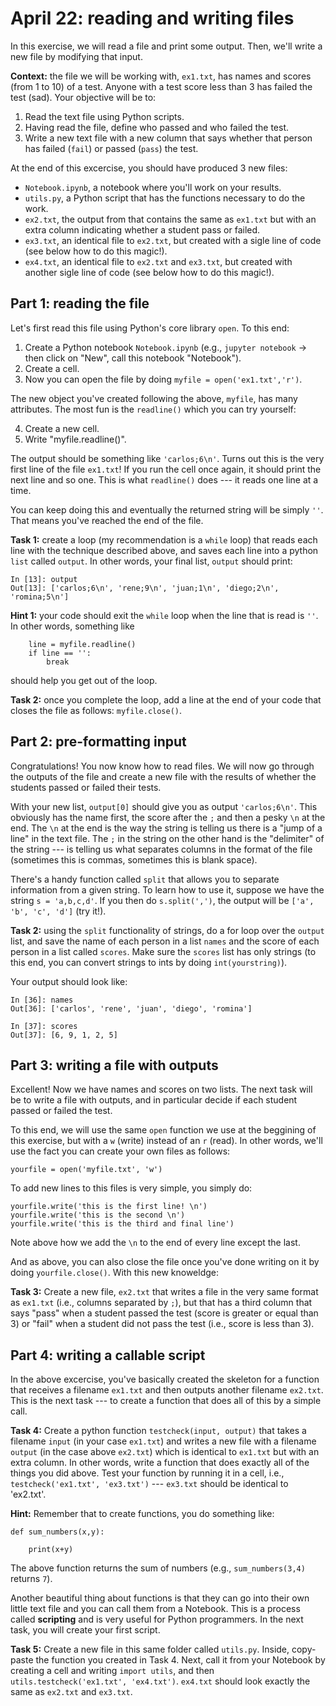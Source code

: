 # April 22: reading and writing files

In this exercise, we will read a file and print some output. Then, we'll write a new file by modifying that input. 

**Context:** the file we will be working with, `ex1.txt`, has names and scores (from 1 to 10) of a test. Anyone with a test score less than 3 has failed the test (sad). Your objective will be to:

1. Read the text file using Python scripts.
2. Having read the file, define who passed and who failed the test.
3. Write a new text file with a new column that says whether that person has failed (`fail`) or passed (`pass`) the test.

At the end of this excercise, you should have produced 3 new files:

- `Notebook.ipynb`, a notebook where you'll work on your results.
- `utils.py`, a Python script that has the functions necessary to do the work.
- `ex2.txt`, the output from that contains the same as `ex1.txt` but with an extra column indicating whether a student pass or failed.
- `ex3.txt`, an identical file to `ex2.txt`, but created with a sigle line of code (see below how to do this magic!).
- `ex4.txt`, an identical file to `ex2.txt` and `ex3.txt`, but created with another sigle line of code (see below how to do this magic!).

## Part 1: reading the file

Let's first read this file using Python's core library `open`. To this end:

1. Create a Python notebook `Notebook.ipynb` (e.g., `jupyter notebook` -> then click on "New", call this notebook "Notebook").
2. Create a cell.
3. Now you can open the file by doing `myfile = open('ex1.txt','r')`.

The new object you've created following the above, `myfile`, has many attributes. The most fun is the `readline()` which you can try yourself:

4. Create a new cell.
5. Write "myfile.readline()".

The output should be something like `'carlos;6\n'`. Turns out this is the very first line of the file `ex1.txt`! If you run the cell once again, it should print the next line and so one. This is what `readline()` does --- it reads one line at a time.

You can keep doing this and eventually the returned string will be simply `''`. That means you've reached the end of the file.


**Task 1:** create a loop (my recommendation is a `while` loop) that reads each line with the technique described above, and saves each line into a python `list` called `output`. In other words, your final list, `output` should print:

```
In [13]: output
Out[13]: ['carlos;6\n', 'rene;9\n', 'juan;1\n', 'diego;2\n', 'romina;5\n']
```

**Hint 1:** your code should exit the `while` loop when the line that is read is `''`. In other words, something like

```
    line = myfile.readline()
    if line == '':
        break
```
should help you get out of the loop.

**Task 2:** once you complete the loop, add a line at the end of your code that closes the file as follows: `myfile.close()`.

## Part 2: pre-formatting input

Congratulations! You now know how to read files. We will now go through the outputs of the file and create a new file with the results of whether the students passed or failed their tests.

With your new list, `output[0]` should give you as output `'carlos;6\n'`. This obviously has the name first, the score after the `;` and then a pesky `\n` at the end. The `\n` at the end is the way the string is telling us there is a "jump of a line" in the text file. The `;` in the string on the other hand is the "delimiter" of the string --- is telling us what separates columns in the format of the file (sometimes this is commas, sometimes this is blank space).

There's a handy function called `split` that allows you to separate information from a given string. To learn how to use it, suppose we have the string `s = 'a,b,c,d'`. If you then do `s.split(',')`, the output will be `['a', 'b', 'c', 'd']` (try it!).

**Task 2:** using the `split` functionality of strings, do a for loop over the `output` list, and save the name of each person in a list `names` and the score of each person in a list called `scores`. Make sure the `scores` list has only strings (to this end, you can convert strings to ints by doing `int(yourstring)`).

Your output should look like:

```
In [36]: names
Out[36]: ['carlos', 'rene', 'juan', 'diego', 'romina']

In [37]: scores
Out[37]: [6, 9, 1, 2, 5]
```

## Part 3: writing a file with outputs

Excellent! Now we have names and scores on two lists. The next task will be to write a file with outputs, and in particular decide if each student passed or failed the test. 

To this end, we will use the same `open` function we use at the beggining of this exercise, but with a `w` (write) instead of an `r` (read). In other words, we'll use the fact you can create your own files as follows:

```
yourfile = open('myfile.txt', 'w')
```

To add new lines to this files is very simple, you simply do:
```
yourfile.write('this is the first line! \n')
yourfile.write('this is the second \n')
yourfile.write('this is the third and final line')
```
Note above how we add the `\n` to the end of every line except the last.

And as above, you can also close the file once you've done writing on it by doing `yourfile.close()`. With this new knoweldge:

**Task 3:** Create a new file, `ex2.txt` that writes a file in the very same format as `ex1.txt` (i.e., columns separated by `;`), but that has a third column that says "pass" when a student passed the test (score is greater or equal than 3) or "fail" when a student did not pass the test (i.e., score is less than 3).

## Part 4: writing a callable script

In the above excercise, you've basically created the skeleton for a function that receives a filename `ex1.txt` and then outputs another filename `ex2.txt`. This is the next task --- to create a function that does all of this by a simple call.

**Task 4:** Create a python function `testcheck(input, output)` that takes a filename `input` (in your case `ex1.txt`) and writes a new file with a filename `output` (in the case above `ex2.txt`) which is identical to `ex1.txt` but with an extra column. In other words, write a function that does exactly all of the things you did above. Test your function by running it in a cell, i.e., `testcheck('ex1.txt', 'ex3.txt')` --- `ex3.txt` should be identical to 'ex2.txt'.

**Hint:** Remember that to create functions, you do something like:

```
def sum_numbers(x,y):

    print(x+y)
```

The above function returns the sum of numbers (e.g., `sum_numbers(3,4)` returns `7`).

Another beautiful thing about functions is that they can go into their own little text file and you can call them from a Notebook. This is a process called **scripting** and is very useful for Python programmers. In the next task, you will create your first script.

**Task 5:** Create a new file in this same folder called `utils.py`. Inside, copy-paste the function you created in Task 4. Next, call it from your Notebook by creating a cell and writing `import utils`, and then `utils.testcheck('ex1.txt', 'ex4.txt')`. `ex4.txt` should look exactly the same as `ex2.txt` and `ex3.txt`.
